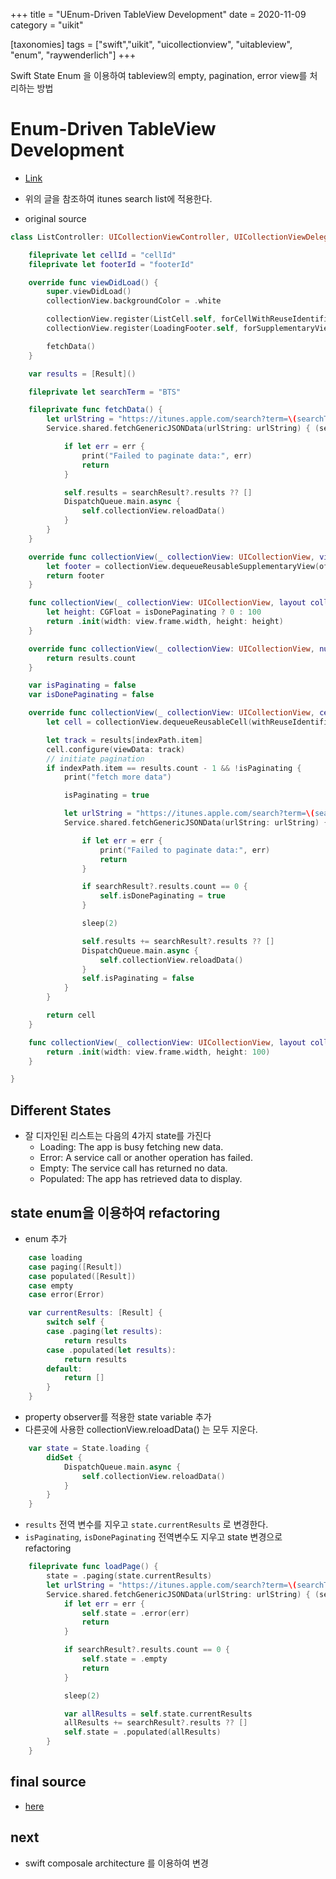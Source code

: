 +++
title = "UEnum-Driven TableView Development"
date = 2020-11-09
category = "uikit"

[taxonomies]
tags = ["swift","uikit", "uicollectionview", "uitableview", "enum", "raywenderlich"]
+++

Swift State Enum 을 이용하여 tableview의 empty, pagination, error view를 처리하는 방법

<!-- more -->

# Enum-Driven TableView Development
- [Link](https://www.raywenderlich.com/5542-enum-driven-tableview-development)
- 위의 글을 참조하여 itunes search list에 적용한다. 

- original source 
```swift
class ListController: UICollectionViewController, UICollectionViewDelegateFlowLayout {

    fileprivate let cellId = "cellId"
    fileprivate let footerId = "footerId"

    override func viewDidLoad() {
        super.viewDidLoad()
        collectionView.backgroundColor = .white

        collectionView.register(ListCell.self, forCellWithReuseIdentifier: cellId)
        collectionView.register(LoadingFooter.self, forSupplementaryViewOfKind: UICollectionView.elementKindSectionFooter, withReuseIdentifier: footerId)

        fetchData()
    }

    var results = [Result]()

    fileprivate let searchTerm = "BTS"

    fileprivate func fetchData() {
        let urlString = "https://itunes.apple.com/search?term=\(searchTerm)&offset=0&limit=20"
        Service.shared.fetchGenericJSONData(urlString: urlString) { (searchResult: SearchResult?, err) in

            if let err = err {
                print("Failed to paginate data:", err)
                return
            }

            self.results = searchResult?.results ?? []
            DispatchQueue.main.async {
                self.collectionView.reloadData()
            }
        }
    }

    override func collectionView(_ collectionView: UICollectionView, viewForSupplementaryElementOfKind kind: String, at indexPath: IndexPath) -> UICollectionReusableView {
        let footer = collectionView.dequeueReusableSupplementaryView(ofKind: kind, withReuseIdentifier: footerId, for: indexPath)
        return footer
    }

    func collectionView(_ collectionView: UICollectionView, layout collectionViewLayout: UICollectionViewLayout, referenceSizeForFooterInSection section: Int) -> CGSize {
        let height: CGFloat = isDonePaginating ? 0 : 100
        return .init(width: view.frame.width, height: height)
    }

    override func collectionView(_ collectionView: UICollectionView, numberOfItemsInSection section: Int) -> Int {
        return results.count
    }

    var isPaginating = false
    var isDonePaginating = false

    override func collectionView(_ collectionView: UICollectionView, cellForItemAt indexPath: IndexPath) -> UICollectionViewCell {
        let cell = collectionView.dequeueReusableCell(withReuseIdentifier: cellId, for: indexPath) as! ListCell

        let track = results[indexPath.item]
        cell.configure(viewData: track)
        // initiate pagination
        if indexPath.item == results.count - 1 && !isPaginating {
            print("fetch more data")

            isPaginating = true

            let urlString = "https://itunes.apple.com/search?term=\(searchTerm)&offset=\(results.count)&limit=20"
            Service.shared.fetchGenericJSONData(urlString: urlString) { (searchResult: SearchResult?, err) in

                if let err = err {
                    print("Failed to paginate data:", err)
                    return
                }

                if searchResult?.results.count == 0 {
                    self.isDonePaginating = true
                }

                sleep(2)

                self.results += searchResult?.results ?? []
                DispatchQueue.main.async {
                    self.collectionView.reloadData()
                }
                self.isPaginating = false
            }
        }

        return cell
    }

    func collectionView(_ collectionView: UICollectionView, layout collectionViewLayout: UICollectionViewLayout, sizeForItemAt indexPath: IndexPath) -> CGSize {
        return .init(width: view.frame.width, height: 100)
    }

}

```

## Different States
- 잘 디자인된 리스트는 다음의 4가지 state를 가진다
	- Loading: The app is busy fetching new data.
	- Error: A service call or another operation has failed.
	- Empty: The service call has returned no data.
	- Populated: The app has retrieved data to display.

## state enum을 이용하여 refactoring
- enum 추가 
```swift
    case loading
    case paging([Result])
    case populated([Result])
    case empty
    case error(Error)

    var currentResults: [Result] {
        switch self {
        case .paging(let results):
            return results
        case .populated(let results):
            return results
        default:
            return []
        }
    }

```

- property observer를 적용한 state variable 추가 
- 다른곳에 사용한 collectionView.reloadData() 는 모두 지운다.
```swift
    var state = State.loading {
        didSet {
            DispatchQueue.main.async {
                self.collectionView.reloadData()
            }
        }
    }

```

- `results` 전역 변수를 지우고 `state.currentResults` 로 변경한다. 
- `isPaginating`, `isDonePaginating` 전역변수도 지우고 state 변경으로 refactoring

```swift
    fileprivate func loadPage() {
        state = .paging(state.currentResults)
        let urlString = "https://itunes.apple.com/search?term=\(searchTerm)&offset=\(state.currentResults.count)&limit=20"
        Service.shared.fetchGenericJSONData(urlString: urlString) { (searchResult: SearchResult?, err) in
            if let err = err {
                self.state = .error(err)
                return
            }

            if searchResult?.results.count == 0 {
                self.state = .empty
                return
            }

            sleep(2)

            var allResults = self.state.currentResults
            allResults += searchResult?.results ?? []
            self.state = .populated(allResults)
        }
    }
```

## final source 
 - [here](https://github.com/wonkwh/BlogShowcase/blob/develop/BlogShowcase/BlogShowcase/showcase/EnumListController.swift)

## next 
 - swift composale architecture 를 이용하여 변경 

